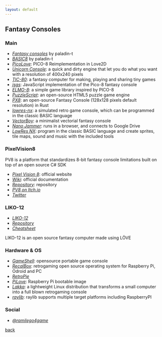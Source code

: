 ```yaml
---
layout: default
---
```


## Fantasy Consoles

### Main

* _[Fantasy consoles](https://github.com/paladin-t/fantasy)_ by paladin-t
* _[BASIC8](https://github.com/paladin-t/b8)_ by paladin-t
* _[PicoLove](https://github.com/gamax92/picolove)_: PICO-8 Reimplementation in Love2D
* _[Unicorn Console](https://github.com/Gigoteur/UnicornConsole)_: a quick and dirty engine that let you do what you want with a resolution of 400x240 pixels
* _[TIC-80](https://nesbox.itch.io/tic)_: a fantasy computer for making, playing and sharing tiny games
* _[jsgs](https://github.com/burakcan/jsgs)_: JavaScript implementation of the Pico-8 fantasy console
* _[ELMO-8](https://package.elm-lang.org/packages/micktwomey/elmo-8/latest)_: a simple game library inspired by PICO-8
* _[PuzzleScript](https://www.puzzlescript.net/)_: an open-source HTML5 puzzle game engine
* _[PX8](https://hallucino.itch.io/px8)_: an open-source Fantasy Console (128x128 pixels default resolution) in Rust
* _[lowres-nx](https://github.com/timoinutilis/lowres-nx)_: a simulated retro game console, which can be programmed in the classic BASIC language
* _[VectorBoy](https://davidjalbert.itch.io/vectorboy)_: a minimalist vectorial fantasy console
* _[Nano Jammer](https://morgan3d.github.io/nano/)_: runs in a browser, and connects to Google Drive
* _[LowRes NX](https://lowresnx.inutilis.com)_: program in the classic BASIC language and create sprites, tile maps, sound and music with the included tools

### PixelVision8

PV8 is a platform that standardizes 8-bit fantasy console limitations built on top of an open source C# SDK

* _[Pixel Vision 8](https://www.pixelvision8.com/)_: official website
* _[Wiki](https://gitlab.com/PixelVision8/SDK/wikis/home)_: official documentation
* _[Repository](https://pixelvision8.itch.io/)_: repository
* _[PV8 on Itch.io](https://pixelvision8.itch.io/)_
* _[Twitter](https://twitter.com/pixelvision8)_

### LIKO-12

* _[LIKO-12](https://liko-12.github.io/#/)_
* _[Repository](https://github.com/LIKO-12/LIKO-12)_
* _[Cheatsheet](https://raw.githubusercontent.com/LIKO-12/Cheatsheets/master/GPU/LIKO-12%20GPU%20Cheatsheet.png)_

LIKO-12 is an open source fantasy computer made using LÖVE

### Hardware & OS

* _[GameShell](https://www.clockworkpi.com/)_: opensource portable game console
* _[RecalBox](https://www.recalbox.com/)_: retrogaming open source operating system for Raspberry Pi, Odroid and PC
* _[RetroPie](https://www.retropie.it/)_
* _[PiLove](http://pilove.mitako.eu/)_: Raspberry Pi bootable image
* _[Lakka](http://www.lakka.tv/)_: a lightweight Linux distribution that transforms a small computer into a full blown retrogaming console
* _[raylib](https://www.raylib.com/)_: raylib supports multiple target platforms including RaspberryPI

### Social

* _[@ramilego4game](https://twitter.com/ramilego4game)_

[back](../)
